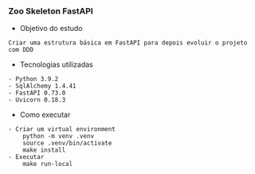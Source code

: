 ### Zoo Skeleton FastAPI ###

- Objetivo do estudo
```
Criar uma estrutura básica em FastAPI para depois evoluir o projeto com DDD
```

- Tecnologias utilizadas
```
- Python 3.9.2
- SqlAlchemy 1.4.41
- FastAPI 0.73.0
- Uvicorn 0.18.3
```

- Como executar
```
- Criar um virtual environment
    python -m venv .venv
    source .venv/bin/activate
    make install
- Executar
    make run-local
```